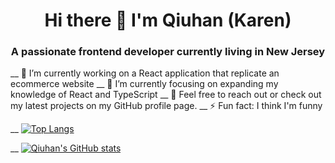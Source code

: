 <h1 align="center">Hi there 👋 I'm Qiuhan (Karen)
</h1>

<h3 align="center">A passionate frontend developer currently living in New Jersey
</h3>

__ 🔭 I’m currently working on a React application that replicate an ecommerce website
__ 🌱 I’m currently focusing on expanding my knowledge of React and TypeScript 
__ 👋 Feel free to reach out or check out my latest projects on my GitHub profile page.
__ ⚡  Fun fact: I think I'm funny

__ [![Top Langs](https://github-readme-stats.vercel.app/api/top-langs/?username=qiuhanzhou&theme=dracula&layout=compact)](https://github.com/qiuhanzhou/github-readme-stats)

__ [![Qiuhan's GitHub stats](https://github-readme-stats.vercel.app/api?username=qiuhanzhou&theme=dracula)](https://github.com/qiuhanzhou/github-readme-stats)



